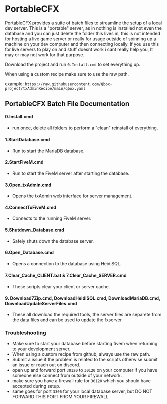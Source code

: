 # PortableCFX
PortableCFX provides a suite of batch files to streamline the setup of a local dev server. This is a "portable" server, as in nothing is installed not even the database and you can just delete the folder this lives in, this is not intended for hosting a live game server or really for usage outside of spinning up a machine on your dev computer and then connecting locally. If you use this for live servers to play on and stuff doesnt work i cant really help you, It may or may not work for that purpose. 

Download the project and run `0.Install.cmd` to set everything up.

When using a custom recipe make sure to use the raw path.

example: `https://raw.githubusercontent.com/Qbox-project/txAdminRecipe/main/qbox.yaml`

## PortableCFX Batch File Documentation
#### 0.Install.cmd
- run once, delete all folders to perform a "clean" reinstall of everything.

#### 1.StartDatabase.cmd
- Run to start the MariaDB database.

#### 2.StartFiveM.cmd
- Run to start the FiveM server after starting the database.

#### 3.Open_txAdmin.cmd
- Opens the txAdmin web interface for server management.

#### 4.ConnectToFiveM.cmd
- Connects to the running FiveM server.

#### 5.Shutdown_Database.cmd
- Safely shuts down the database server.

#### 6.Open_Database.cmd
- Opens a connection to the database using HeidiSQL.

#### 7.Clear_Cache_CLIENT.bat & 7.Clear_Cache_SERVER.cmd
- These scripts clear your client or server cache.

#### 9. Download7Zip.cmd, DownloadHeidiSQL.cmd, DownloadMariaDB.cmd, DownloadUpdateServerFiles.cmd
- These all download the required tools, the server files are separete from the data files and can be used to update the fxserver. 

### Troubleshooting
- Make sure to start your database before starting fivem when returning to your development server.
- When using a custom recipe from github, always use the raw path.
- Submit a issue if the problem is related to the scripts otherwise submit an issue or reach out on discord.
- open up and forward port `30120` to `30120` on your computer if you have someone else connect from outside of your network.
- make sure you have a firewall rule for `30120` which you should have accepted during setup.
- same goes for port `3306` for your local database server, but DO NOT FORWARD THIS PORT FROM YOUR FIREWALL

